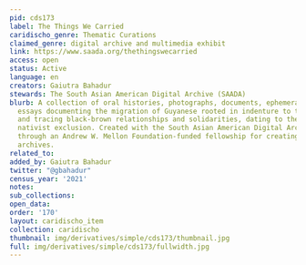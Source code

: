 ```yaml
---
pid: cds173
label: The Things We Carried
caridischo_genre: Thematic Curations
claimed_genre: digital archive and multimedia exhibit
link: https://www.saada.org/thethingswecarried
access: open
status: Active
language: en
creators: Gaiutra Bahadur
stewards: The South Asian American Digital Archive (SAADA)
blurb: A collection of oral histories, photographs, documents, ephemera, poetry, and
  essays documenting the migration of Guyanese rooted in indenture to the United States
  and tracing black-brown relationships and solidarities, dating to the era of American
  nativist exclusion. Created with the South Asian American Digital Archive (SAADA),
  through an Andrew W. Mellon Foundation-funded fellowship for creating community-based
  archives.
related_to:
added_by: Gaiutra Bahadur
twitter: "@gbahadur"
census_year: '2021'
notes:
sub_collections:
open_data:
order: '170'
layout: caridischo_item
collection: caridischo
thumbnail: img/derivatives/simple/cds173/thumbnail.jpg
full: img/derivatives/simple/cds173/fullwidth.jpg
---
```

